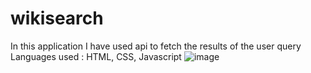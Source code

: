 # wikisearch
In this application I have used api to fetch the results of the user query
Languages used : HTML, CSS, Javascript
![image](https://github.com/upadhyaydheeraj49/wikisearch/assets/148193707/01d5c860-9e3e-4cb5-8b36-663612448445)
